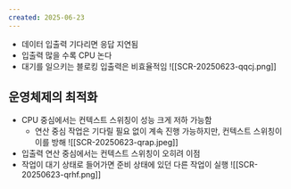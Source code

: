 ```yaml
---
created: 2025-06-23
---
```

- 데이터 입출력 기다리면 응답 지연됨
- 입출력 많을 수록 CPU 논다
- 대기를 일으키는 블로킹 입출력은 비효율적임
![[SCR-20250623-qqcj.png]]
## 운영체제의 최적화
- CPU 중심에서는 컨텍스트 스위칭이 성능 크게 저하 가능함
	- 연산 중심 작업은 기다릴 필요 없이 계속 진행 가능하지만, 컨텍스트 스위칭이 이를 방해
![[SCR-20250623-qrap.jpeg]]
- 입출력 연산 중심에서는 컨텍스트 스위칭이 오히려 이점
- 작업이 대기 상태로 들어가면 준비 상태에 있던 다른 작업이 실행
![[SCR-20250623-qrhf.png]]
